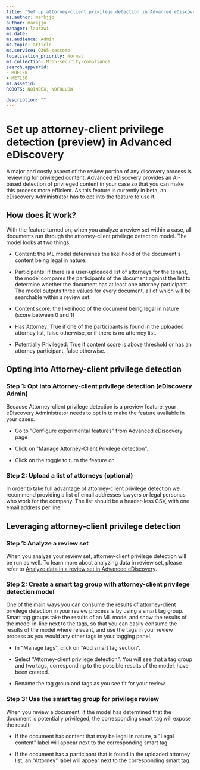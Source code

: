 ```yaml
---
title: "Set up attorney-client privilege detection in Advanced eDiscovery"
ms.author: markjjo
author: markjjo
manager: laurawi
ms.date: 
ms.audience: Admin
ms.topic: article
ms.service: O365-seccomp
localization_priority: Normal
ms.collection: M365-security-compliance 
search.appverid: 
- MOE150
- MET150
ms.assetid: 
ROBOTS: NOINDEX, NOFOLLOW 

description: ""
---
```


# Set up attorney-client privilege detection (preview) in Advanced eDiscovery

A major and costly aspect of the review portion of any discovery process is reviewing for privileged content. Advanced eDiscovery provides an AI-based detection of privileged content in your case so that you can make this process more efficient. As this feature is currently in beta, an eDiscovery Administrator has to opt into the feature to use it.

## How does it work?

With the feature turned on, when you analyze a review set within a case, all documents run through the attorney-client privilege detection model. The model looks at two things:

- Content: the ML model determines the likelihood of the document's content being legal in nature.

- Participants: if there is a user-uploaded list of attorneys for the tenant, the model compares the participants of the document against the list to determine whether the document has at least one attorney participant.
The model outputs three values for every document, all of which will be searchable within a review set:

- Content score: the likelihood of the document being legal in nature (score between 0 and 1)

- Has Attorney: True if one of the participants is found in the uploaded attorney list, false otherwise, or if there is no attorney list.

-  Potentially Privileged: True if content score is above threshold or has an attorney participant, false otherwise.

## Opting into Attorney-client privilege detection

### Step 1: Opt into Attorney-client privilege detection (eDiscovery Admin)

Because Attorney-client privilege detection is a preview feature, your eDiscovery Administrator needs to opt in to make the feature available in your cases.

- Go to "Configure experimental features" from Advanced eDiscovery page

- Click on "Manage Attorney-Client Privilege detection".

- Click on the toggle to turn the feature on.

### Step 2: Upload a list of attorneys (optional)

In order to take full advantage of attorney-client privilege detection we recommend providing a list of email addresses lawyers or legal personas who work for the company. The list should be a header-less CSV, with one email address per line.

## Leveraging attorney-client privilege detection 

### Step 1: Analyze a review set

When you analyze your review set, attorney-client privilege detection will be run as well. To learn more about analyzing data in review set, please refer to [Analyze data in a review set in Advanced eDiscovery](analyzing-data-in-review-set.md).

### Step 2: Create a smart tag group with attorney-client privilege detection model

One of the main ways you can consume the results of attorney-client privilege detection in your review process is by using a smart tag group. Smart tag groups take the results of an ML model and show the results of the model in-line next to the tags, so that you can easily consume the results of the model where relevant, and use the tags in your review process as you would any other tags in your tagging panel.

- In "Manage tags", click on "Add smart tag section".

- Select "Attorney-client privilege detection". You will see that a tag group and two tags, corresponding to the possible results of the model, have been created.

- Rename the tag group and tags as you see fit for your review.

### Step 3: Use the smart tag group for privilege review

When you review a document, if the model has determined that the document is potentially privileged, the corresponding smart tag will expose the result:

- If the document has content that may be legal in nature, a "Legal content" label will appear next to the corresponding smart tag.

- If the document has a participant that is found in the uploaded attorney list, an "Attorney" label will appear next to the corresponding smart tag.